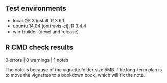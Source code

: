 ## Test environments
* local OS X install, R 3.6.1
* ubuntu 14.04 (on travis-ci), R 3.4.4
* win-builder (devel and release)

## R CMD check results

0 errors | 0 warnings | 1 notes

The note is because of the vignette folder size 5MB. The long-term plan is to move
the vignettes to a bookdown book, which will fix the note. 
